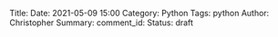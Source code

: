 Title: 
Date: 2021-05-09 15:00
Category: Python
Tags: python
Author: Christopher
Summary: 
comment_id: 
Status: draft

